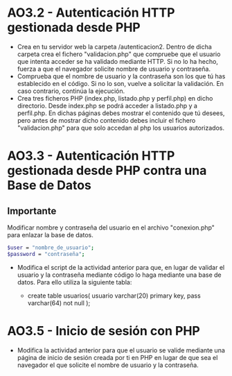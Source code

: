 # AO3.2 - Autenticación HTTP gestionada desde PHP

- Crea en tu servidor web la carpeta /autenticacion2. 
Dentro de dicha carpeta crea el fichero "validacion.php" que compruebe que el usuario que intenta acceder se ha validado mediante HTTP. Si no lo ha hecho, fuerza a que el navegador solicite nombre de usuario y contraseña.
- Comprueba que el nombre de usuario y la contraseña son los que tú has establecido en el código. Si no lo son, vuelve a solicitar la validación. En caso contrario, continúa la ejecución.
- Crea tres ficheros PHP (index.php, listado.php y perfil.php) en dicho directorio. Desde index.php se podrá acceder a listado.php y a perfil.php. En dichas páginas debes mostrar el contenido que tú desees, pero antes de mostrar dicho contenido debes incluir el fichero "validacion.php" para que solo accedan al php los usuarios autorizados.

# AO3.3 - Autenticación HTTP gestionada desde PHP contra una Base de Datos

## Importante

Modificar nombre y contraseña del usuario en el archivo "conexion.php" para enlazar la base de datos.

```sh
$user = "nombre_de_usuario";
$password = "contraseña";
```

- Modifica el script de la actividad anterior para que, en lugar de validar el usuario y la contraseña mediante código lo haga mediante una base de datos. Para ello utiliza la siguiente tabla:

    - create table usuarios(
    usuario varchar(20) primary key,
    pass varchar(64) not null
    );

# AO3.5 - Inicio de sesión con PHP

- Modifica la actividad anterior para que el usuario se valide mediante una página de inicio de sesión creada por ti en PHP en lugar de que sea el navegador el que solicite el nombre de usuario y la contraseña.
